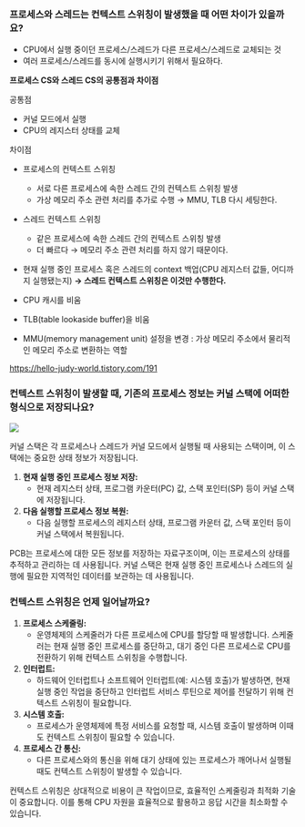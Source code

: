 ### 프로세스와 스레드는 컨텍스트 스위칭이 발생했을 때 어떤 차이가 있을까요?

- CPU에서 실행 중이던 프로세스/스레드가 다른 프로세스/스레드로 교체되는 것
- 여러 프로세스/스레드를 동시에 실행시키기 위해서 필요하다.

**프로세스 CS와 스레드 CS의 공통점과 차이점**

공통점 

- 커널 모드에서 실행
- CPU의 레지스터 상태를 교체

차이점 

- 프로세스의 컨텍스트 스위칭
    - 서로 다른 프로세스에 속한 스레드 간의 컨텍스트 스위칭 발생
    - 가상 메모리 주소 관련 처리를 추가로 수행 → MMU, TLB 다시 세팅한다.
- 스레드 컨텍스트 스위칭
    - 같은 프로세스에 속한 스레드 간의 컨텍스트 스위칭 발생
    - 더 빠르다 → 메모리 주소 관련 처리를 하지 않기 때문이다.

- 현재 실행 중인 프로세스 혹은 스레드의 context 백업(CPU 레지스터 값들, 어디까지 실행됐는지)
   **→ 스레드 컨텍스트 스위칭은 이것만 수행한다.**

- CPU 캐시를 비움

- TLB(table lookaside buffer)을 비움

- MMU(memory management unit) 설정을 변경 
  : 가상 메모리 주소에서 물리적인 메모리 주소로 변환하는 역할

https://hello-judy-world.tistory.com/191

### 컨텍스트 스위칭이 발생할 때, 기존의 프로세스 정보는 커널 스택에 어떠한 형식으로 저장되나요?

<img src="https://prod-files-secure.s3.us-west-2.amazonaws.com/a7691725-49c1-4b70-8400-efd4f32430db/a7f05545-368b-4350-88fb-dcfd95712871/Untitled.png">

커널 스택은 각 프로세스나 스레드가 커널 모드에서 실행될 때 사용되는 스택이며, 이 스택에는 중요한 상태 정보가 저장됩니다.

1. **현재 실행 중인 프로세스 정보 저장:**
    - 현재 레지스터 상태, 프로그램 카운터(PC) 값, 스택 포인터(SP) 등이 커널 스택에 저장됩니다.
2. **다음 실행할 프로세스 정보 복원:**
    - 다음 실행할 프로세스의 레지스터 상태, 프로그램 카운터 값, 스택 포인터 등이 커널 스택에서 복원됩니다.

PCB는 프로세스에 대한 모든 정보를 저장하는 자료구조이며, 이는 프로세스의 상태를 추적하고 관리하는 데 사용됩니다. 커널 스택은 현재 실행 중인 프로세스나 스레드의 실행에 필요한 지역적인 데이터를 보관하는 데 사용됩니다.

### 컨텍스트 스위칭은 언제 일어날까요?

1. **프로세스 스케줄링:**
    - 운영체제의 스케줄러가 다른 프로세스에 CPU를 할당할 때 발생합니다. 스케줄러는 현재 실행 중인 프로세스를 중단하고, 대기 중인 다른 프로세스로 CPU를 전환하기 위해 컨텍스트 스위칭을 수행합니다.
2. **인터럽트:**
    - 하드웨어 인터럽트나 소프트웨어 인터럽트(예: 시스템 호출)가 발생하면, 현재 실행 중인 작업을 중단하고 인터럽트 서비스 루틴으로 제어를 전달하기 위해 컨텍스트 스위칭이 필요합니다.
3. **시스템 호출:**
    - 프로세스가 운영체제에 특정 서비스를 요청할 때, 시스템 호출이 발생하며 이때도 컨텍스트 스위칭이 필요할 수 있습니다.
4. **프로세스 간 통신:**
    - 다른 프로세스와의 통신을 위해 대기 상태에 있는 프로세스가 깨어나서 실행될 때도 컨텍스트 스위칭이 발생할 수 있습니다.

컨텍스트 스위칭은 상대적으로 비용이 큰 작업이므로, 효율적인 스케줄링과 최적화 기술이 중요합니다. 이를 통해 CPU 자원을 효율적으로 활용하고 응답 시간을 최소화할 수 있습니다.
